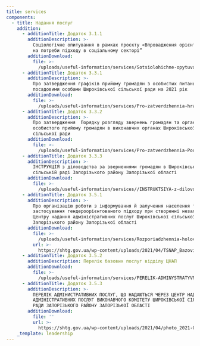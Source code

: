 ```yaml
---
title: services
components:
  - title: Надання послуг
    addition:
      - additionTitle: Додаток 3.1.1
        additionDescription: >-
          Соціологічне опитування в рамках проєкту «Впровадження орієнтованого
          на потреби підходу в соціальному секторі”
        additionDownload:
          file: >-
            /uploads/useful-information/services/Sotsiolohichne-opytuvannia-v-ramkakh-proiektu-Vprovadzhennia-oriientovanoho-na-potreby-pidkhodu-v-sotsial-nomu-sektori.docx
      - additionTitle: Додаток 3.3.1
        additionDescription: >-
          Про затвердження графіків прийому громадян з особистих питань
          посадовими особами Широківської сільської ради на 2021 рік
        additionDownload:
          file: >-
            /uploads/useful-information/services/Pro-zatverdzhennia-hrafikiv-pryyomu-hromadian-z-osobystykh-pytan-posadovymy-osobamy-SHyrokivs-koi-sil-s-koi-rady-na-2021-rik.docx
      - additionTitle: Додаток 3.3.2
        additionDescription: >-
          Про затвердження  Порядку розгляду звернень громадян та організації
          особистого прийому громадян в виконавчих органах Широківської
          сільської ради
        additionDownload:
          file: >-
            /uploads/useful-information/services/Pro-zatverdzhennia-Poriadku-rozghliadu-zvernen-hromadian-ta-orhanizatsii-osobystoho-pryyomu-hromadian-v-vykonavchykh-orhanakh-SHyrokivs-koi-sil-s-koi-rady.docx
      - additionTitle: Додаток 3.3.3
        additionDescription: >-
          ІНСТРУКЦІЯ з діловодства за зверненнями громадян в Широківській
          сільській раді Запорізького району Запорізької області
        additionDownload:
          file: >-
            /uploads/useful-information/services//INSTRUKTSIYA-z-dilovodstva-za-zvernenniamy-hromadian-v-SHyrokivs-kiy-sil-s-kiy-radi-Zaporiz-koho-rayonu-Zaporiz-koi-oblasti.docx
      - additionTitle: Додаток 3.5.1
        additionDescription: >-
          Про організацію роботи з інформування й залучення населення та
          застосування гендероорієнтованого підходу при створенні незалежного
          Центру надання адміністративних послуг Широківської сільської ради
          Запорізького району Запорізької області
        additionDownload:
          file: >-
            /uploads/useful-information/services/Rozporiadzhennia-holovy-sil-s-koi-rady-263-vid-30.10.2020.pdf
          url: >-
            https://shtg.gov.ua/wp-content/uploads/2021/04/TSNAP_Bazovi_Posluhy.jpg
      - additionTitle: Додаток 3.5.2
        additionDescription: Перелік базових послуг відділу ЦНАП
        additionDownload:
          file: >-
            /uploads/useful-information/services/PERELIK-ADMINYSTRATYVNYKH-POSLUH-SHCHO-NADAYUT-SYA-CHEREZ-TSENTR-NADANNYA-ADMINISTRATYVNYKH-POSLUH-VYKONAVCHOHO-KOMITETU-SHYROKIVS-KOYI-SIL-S-KOYI-RADY-ZAPORIZ-KOHO-RAYONU-ZAPORIZ-KOYI-OBLASTI.docx
      - additionTitle: Додаток 3.5.3
        additionDescription: >-
          ПЕРЕЛІК АДМІНИСТРАТИВНИХ ПОСЛУГ, ЩО НАДАЮТЬСЯ ЧЕРЕЗ ЦЕНТР НАДАННЯ
          АДМІНІСТРАТИВНИХ ПОСЛУГ ВИКОНАВЧОГО КОМІТЕТУ ШИРОКІВСЬКОЇ СІЛЬСЬКОЇ
          РАДИ ЗАПОРІЗЬКОГО РАЙОНУ ЗАПОРІЗЬКОЇ ОБЛАСТІ
        additionDownload:
          file: ''
          url: >-
            https://shtg.gov.ua/wp-content/uploads/2021/04/photo_2021-04-09-09.11.05.jpeg
    _template: leadership
---
```


